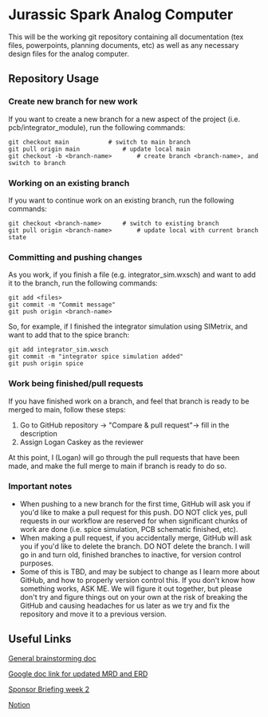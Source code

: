 # Jurassic Spark Analog Computer

This will be the working git repository containing all documentation (tex files, powerpoints, planning documents, etc) as well as any necessary design files for the analog computer.

## Repository Usage

### Create new branch for new work

If you want to create a new branch for a new aspect of the project (i.e. pcb/integrator_module), run the following commands: 
```
git checkout main			# switch to main branch
git pull origin main			# update local main
git checkout -b <branch-name> 		# create branch <branch-name>, and switch to branch
```

### Working on an existing branch

If you want to continue work on an existing branch, run the following commands: 

```
git checkout <branch-name>		# switch to existing branch
git pull origin <branch-name> 		# update local with current branch state
```

### Committing and pushing changes

As you work, if you finish a file (e.g. integrator_sim.wxsch) and want to add it to the branch, run the following commands:

```
git add <files> 
git commit -m "Commit message"
git push origin <branch-name>
```

So, for example, if I finished the integrator simulation using SIMetrix, and want to add that to the spice branch: 

``` 
git add integrator_sim.wxsch
git commit -m "integrator spice simulation added"
git push origin spice
```

### Work being finished/pull requests

If you have finished work on a branch, and feel that branch is ready to be merged to main, follow these steps: 

1. Go to GitHub repository → "Compare & pull request"→ fill in the description
2. Assign Logan Caskey as the reviewer

At this point, I (Logan) will go through the pull requests that have been made, and make the full merge to main if branch is ready to do so.

### Important notes

- When pushing to a new branch for the first time, GitHub will ask you if you'd like to make a pull request for this push. DO NOT click yes, pull requests in our workflow are reserved for when significant chunks of work are done (i.e. spice simulation, PCB schematic finished, etc). 
- When making a pull request, if you accidentally merge, GitHub will ask you if you'd like to delete the branch. DO NOT delete the branch. I will go in and turn old, finished branches to inactive, for version control purposes. 
- Some of this is TBD, and may be subject to change as I learn more about GitHub, and how to properly version control this. If you don't know how something works, ASK ME. We will figure it out together, but please don't try and figure things out on your own at the risk of breaking the GitHub and causing headaches for us later as we try and fix the repository and move it to a previous version. 
 
## Useful Links

[General brainstorming doc](https://docs.google.com/document/d/15wyLm1f_vfKTtkXsonMv67GspUREVvMZEw6X1BMCESQ/edit?tab=t.0)

[Google doc link for updated MRD and ERD](https://docs.google.com/document/d/1tPsG1f8iEBiSaBPeFTgdizXF1T_pHfBg9JGMEwuBkTs/edit?tab=t.0)

[Sponsor Briefing week 2](https://o365coloradoedu-my.sharepoint.com/:p:/r/personal/dagl4647_colorado_edu/_layouts/15/Doc.aspx?sourcedoc=%7BE3F5A61D-4A1F-4181-83C3-D2C9ED49820E%7D&file=Sponsor_Briefing_1.pptx&wdLOR=c2051632E-E002-4DBC-AE07-C8335AE64154&nav=eyJzSWQiOjEyMTEsImNJZCI6Mjc4NjMyNzg1NywiY29tbWVudElkIjoiNEYwRTIwMzUtMDNGMS00Njc2LUEwQjYtMzNGQkRBQjY3QkQ0In0&action=edit&mobileredirect=true)

[Notion](https://www.notion.so/Gantt-Chart-Jurassic-Spark-270cb7734eae80eb8b34f487de05fe35?source=copy_link)
